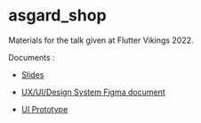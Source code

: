 # asgard_shop

Materials for the talk given at Flutter Vikings 2022.

Documents :

* [Slides](https://www.figma.com/proto/TBq8pQIi94evB7TeXDDzRt/FlutterViking---Design-Systems?page-id=123%3A363&node-id=123%3A364&viewport=241%2C48%2C0.07&scaling=contain&starting-point-node-id=123%3A364)

* [UX/UI/Design System Figma document](https://www.figma.com/file/TBq8pQIi94evB7TeXDDzRt/FlutterViking---Design-Systems?node-id=15%3A408)

* [UI Prototype](https://www.figma.com/proto/TBq8pQIi94evB7TeXDDzRt/FlutterViking---Design-Systems?page-id=4%3A249&node-id=4%3A250&viewport=241%2C48%2C2.7&scaling=min-zoom&starting-point-node-id=4%3A250)
